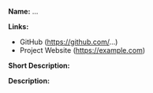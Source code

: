 <!-- Use this template if you want your project to be added to the community projects page (https://devrant.com/projects) -->


<!-- Name of the project (bold text on the page) -->
**Name:** ...

<!-- Project Links (next to name on the page) - Format like this: ``- <name> (<link>)`` -->
**Links:**
- GitHub (https://github.com/...)
- Project Website (https://example.com)


<!-- Short description of the project (normal text on the page) -->
**Short Description:**


<!-- Long description for us so we know what it is all about (not on the page) -->
**Description:**

